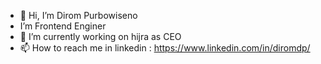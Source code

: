- 👋 Hi, I’m Dirom Purbowiseno
- I’m Frontend Enginer
- 🌱 I’m currently working on hijra as CEO
- 📫 How to reach me in linkedin : https://www.linkedin.com/in/diromdp/
